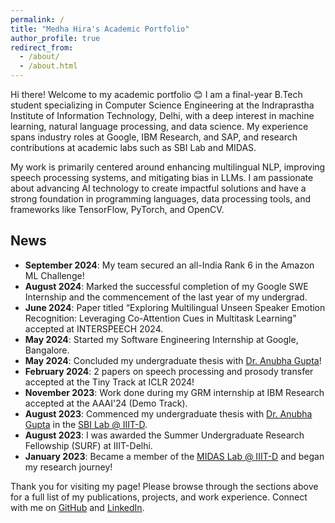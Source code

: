 ```yaml
---
permalink: /
title: "Medha Hira's Academic Portfolio"
author_profile: true
redirect_from: 
  - /about/
  - /about.html
---
```


Hi there! Welcome to my academic portfolio 😊
I am a final-year B.Tech student specializing in Computer Science Engineering at the Indraprastha Institute of Information Technology, Delhi, with a deep interest in machine learning, natural language processing, and data science. My experience spans industry roles at Google, IBM Research, and SAP, and research contributions at academic labs such as SBI Lab and MIDAS.

My work is primarily centered around enhancing multilingual NLP, improving speech processing systems, and mitigating bias in LLMs. I am passionate about advancing AI technology to create impactful solutions and have a strong foundation in programming languages, data processing tools, and frameworks like TensorFlow, PyTorch, and OpenCV.

## News
- **September 2024**: My team secured an all-India Rank 6 in the Amazon ML Challenge!
- **August 2024**: Marked the successful completion of my Google SWE Internship and the commencement of the last year of my undergrad.
- **June 2024**: Paper titled “Exploring Multilingual Unseen Speaker Emotion Recognition: Leveraging Co-Attention Cues in Multitask Learning” accepted at INTERSPEECH 2024.
- **May 2024**: Started my Software Engineering Internship at Google, Bangalore.
- **May 2024**: Concluded my undergraduate thesis with [Dr. Anubha Gupta](https://www.iiitd.ac.in/anubha)!
- **February 2024**: 2 papers on speech processing and prosody transfer accepted at the Tiny Track at ICLR 2024!
- **November 2023**: Work done during my GRM internship at IBM Research accepted at the AAAI'24 (Demo Track).
- **August 2023**: Commenced my undergraduate thesis with [Dr. Anubha Gupta](https://www.iiitd.ac.in/anubha) in the [SBI Lab @ IIIT-D](https://sbilab.iiitd.edu.in/).
- **August 2023**: I was awarded the Summer Undergraduate Research Fellowship (SURF) at IIIT-Delhi.
- **January 2023**: Became a member of the [MIDAS Lab @ IIIT-D](https://midas.iiitd.ac.in/) and began my research journey!

Thank you for visiting my page! Please browse through the sections above for a full list of my publications, projects, and work experience. Connect with me on [GitHub](https://github.com/medhahira) and [LinkedIn](https://www.linkedin.com/in/medhahira/).

